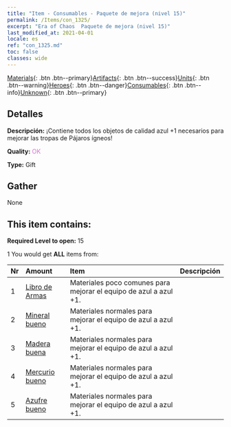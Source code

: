 ```yaml
---
title: "Item - Consumables - Paquete de mejora (nivel 15)"
permalink: /Items/con_1325/
excerpt: "Era of Chaos  Paquete de mejora (nivel 15)"
last_modified_at: 2021-04-01
locale: es
ref: "con_1325.md"
toc: false
classes: wide
---
```

 [Materials](/es/Items/){: .btn .btn--primary}[Artifacts](/es/Items/Artifacts/){: .btn .btn--success}[Units](/es/Items/Units/){: .btn .btn--warning}[Heroes](/es/Items/Heroes/){: .btn .btn--danger}[Consumables](/es/Items/Consumables/){: .btn .btn--info}[Unknown](/es/Items/Unknown/){: .btn .btn--primary}

## Detalles
 **Descripción:** ¡Contiene todos los objetos de calidad azul +1 necesarios para mejorar las tropas de Pájaros ígneos!

 **Quality:** <span style="color: #DA70D6">OK</span>

 **Type:** Gift

## Gather

  None

## This item contains:

 **Required Level to open:** 15

 1 You would get **ALL** items  from:

  | Nr | Amount |     Item    | Descripción |
  |:---|:-------|:------------|:-----------:|
  | 1 | [Libro de Armas](/es/Items/mat_18/) | Materiales poco comunes para mejorar el equipo de azul a azul +1. | 
  | 2 | [Mineral bueno](/es/Items/mat_12/) | Materiales normales para mejorar el equipo de azul a azul +1. | 
  | 3 | [Madera buena](/es/Items/mat_13/) | Materiales normales para mejorar el equipo de azul a azul +1. | 
  | 4 | [Mercurio bueno](/es/Items/mat_14/) | Materiales normales para mejorar el equipo de azul a azul +1. | 
  | 5 | [Azufre bueno](/es/Items/mat_15/) | Materiales normales para mejorar el equipo de azul a azul +1. | 
